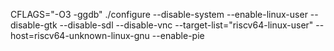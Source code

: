 CFLAGS="-O3 -ggdb" ./configure --disable-system   --enable-linux-user --disable-gtk --disable-sdl --disable-vnc   --target-list="riscv64-linux-user" --host=riscv64-unknown-linux-gnu --enable-pie
